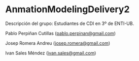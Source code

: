 # AnmationModelingDelivery2
Descripción del grupo: Estudiantes de CDI en 3º de ENTI-UB.

Pablo Perpiñan Cutillas (pablo.perpinan@gmail.com)

Josep Romera Andreu (josep.romera@gmail.com)

Ivan Sales Méndez (ivan.sales@gmail.com)